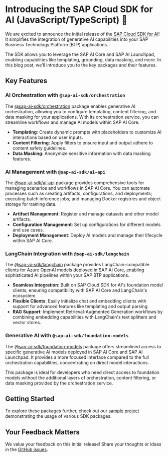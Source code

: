 # Introducing the SAP Cloud SDK for AI (JavaScript/TypeScript) 🎉

We are excited to announce the initial release of the [SAP Cloud SDK for AI](https://github.com/SAP/ai-sdk-js#readme)! It simplifies the integration of generative AI capabilities into your SAP Business Technology Platform (BTP) applications.

The SDK allows you to leverage the SAP AI Core and SAP AI Launchpad, enabling capabilities like templating, grounding, data masking, and more. In this blog post, we’ll introduce you to the key packages and their features.

## Key Features
### AI Orchestration with `@sap-ai-sdk/orchestration`
The [@sap-ai-sdk/orchestration](https://github.com/SAP/ai-sdk-js/tree/main/packages/orchestration#readme) package enables generative AI orchestration, allowing you to configure templating, content filtering, and data masking for your applications. With its orchestration service, you can streamline workflows and manage AI models within SAP AI Core.

- **Templating**: Create dynamic prompts with placeholders to customize AI interactions based on user inputs.
- **Content Filtering**: Apply filters to ensure input and output adhere to content safety guidelines.
- **Data Masking**: Anonymize sensitive information with data masking features.

### AI Management with `@sap-ai-sdk/ai-api`
The [@sap-ai-sdk/ai-api](https://github.com/SAP/ai-sdk-js/tree/main/packages/ai-api#readme) package provides comprehensive tools for managing scenarios and workflows in SAP AI Core. You can automate processes such as creating artifacts, configurations, and deployments; executing batch inference jobs; and managing Docker registries and object storage for training data.

- **Artifact Management**: Register and manage datasets and other model artifacts.
- **Configuration Management**: Set up configurations for different models and use cases.
- **Deployment Management**: Deploy AI models and manage their lifecycle within SAP AI Core.

### LangChain Integration with `@sap-ai-sdk/langchain`
The [@sap-ai-sdk/langchain](https://github.com/SAP/ai-sdk-js/tree/main/packages/langchain#readme) package provides LangChain-compatible clients for Azure OpenAI models deployed in SAP AI Core, enabling sophisticated AI pipelines within your SAP BTP applications.

- **Seamless Integration**: Built on SAP Cloud SDK for AI's foundation model clients, ensuring compatibility with SAP AI Core and LangChain's ecosystem.
- **Flexible Clients**: Easily initialize chat and embedding clients with support for advanced features like templating and output parsing.
- **RAG Support**: Implement Retrieval-Augmented Generation workflows by combining embedding capabilities with LangChain's text splitters and vector stores.

### Generative AI with `@sap-ai-sdk/foundation-models`
The [@sap-ai-sdk/foundation-models](https://github.com/SAP/ai-sdk-js/tree/main/packages/foundation-models#readme) package offers streamlined access to specific generative AI models deployed in SAP AI Core and SAP AI Launchpad. It provides a more focused interface compared to the full orchestration capabilities, concentrating on direct model interactions.

This package is ideal for developers who need direct access to foundation models without the additional layers of orchestration, content filtering, or data masking provided by the orchestration service.

## Getting Started
To explore these packages further, check out our [sample project](https://github.com/SAP/ai-sdk-js/tree/main/sample-code#readme) demonstrating the usage of various SDK packages.

## Your Feedback Matters
We value your feedback on this initial release! Share your thoughts or ideas in the [GitHub issues](https://github.com/SAP/ai-sdk-js/issues).
